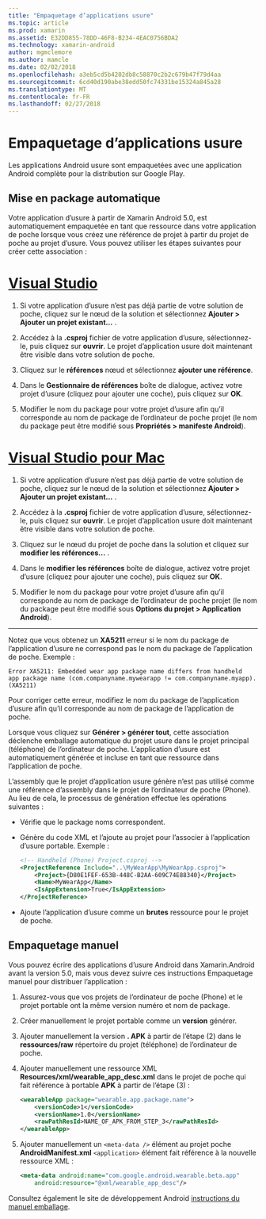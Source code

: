 ```yaml
---
title: "Empaquetage d’applications usure"
ms.topic: article
ms.prod: xamarin
ms.assetid: E32DD855-78DD-46F8-B234-4EAC0756BDA2
ms.technology: xamarin-android
author: mgmclemore
ms.author: mamcle
ms.date: 02/02/2018
ms.openlocfilehash: a3eb5cd5b4202db8c58870c2b2c679b47f79d4aa
ms.sourcegitcommit: 6cd40d190abe38edd50fc74331be15324a845a28
ms.translationtype: MT
ms.contentlocale: fr-FR
ms.lasthandoff: 02/27/2018
---
```

# <a name="packaging-wear-apps"></a>Empaquetage d’applications usure

Les applications Android usure sont empaquetées avec une application Android complète pour la distribution sur Google Play. 

## <a name="automatic-packaging"></a>Mise en package automatique

Votre application d’usure à partir de Xamarin Android 5.0, est automatiquement empaquetée en tant que ressource dans votre application de poche lorsque vous créez une référence de projet à partir du projet de poche au projet d’usure. Vous pouvez utiliser les étapes suivantes pour créer cette association : 

# <a name="visual-studiotabvswin"></a>[Visual Studio](#tab/vswin)

1. Si votre application d’usure n’est pas déjà partie de votre solution de poche, cliquez sur le nœud de la solution et sélectionnez **Ajouter > Ajouter un projet existant...** .

2. Accédez à la **.csproj** fichier de votre application d’usure, sélectionnez-le, puis cliquez sur **ouvrir**. Le projet d’application usure doit maintenant être visible dans votre solution de poche.

3. Cliquez sur le **références** nœud et sélectionnez **ajouter une référence**.

4. Dans le **Gestionnaire de références** boîte de dialogue, activez votre projet d’usure (cliquez pour ajouter une coche), puis cliquez sur **OK**.

5. Modifier le nom du package pour votre projet d’usure afin qu’il corresponde au nom de package de l’ordinateur de poche projet (le nom du package peut être modifié sous **Propriétés > manifeste Android**).

# <a name="visual-studio-for-mactabvsmac"></a>[Visual Studio pour Mac](#tab/vsmac)

1. Si votre application d’usure n’est pas déjà partie de votre solution de poche, cliquez sur le nœud de la solution et sélectionnez **Ajouter > Ajouter un projet existant...** .

2. Accédez à la **.csproj** fichier de votre application d’usure, sélectionnez-le, puis cliquez sur **ouvrir**. Le projet d’application usure doit maintenant être visible dans votre solution de poche.

3. Cliquez sur le nœud du projet de poche dans la solution et cliquez sur **modifier les références...** .

4. Dans le **modifier les références** boîte de dialogue, activez votre projet d’usure (cliquez pour ajouter une coche), puis cliquez sur **OK**.

5. Modifier le nom du package pour votre projet d’usure afin qu’il corresponde au nom de package de l’ordinateur de poche projet (le nom du package peut être modifié sous **Options du projet > Application Android**).

-----


Notez que vous obtenez un **XA5211** erreur si le nom du package de l’application d’usure ne correspond pas le nom du package de l’application de poche. Exemple :

```shell
Error XA5211: Embedded wear app package name differs from handheld 
app package name (com.companyname.mywearapp != com.companyname.myapp). (XA5211)
```

Pour corriger cette erreur, modifiez le nom du package de l’application d’usure afin qu’il corresponde au nom de package de l’application de poche.

Lorsque vous cliquez sur **Générer > générer tout**, cette association déclenche emballage automatique du projet usure dans le projet principal (téléphone) de l’ordinateur de poche. L’application d’usure est automatiquement générée et incluse en tant que ressource dans l’application de poche.

L’assembly que le projet d’application usure génère n’est pas utilisé comme une référence d’assembly dans le projet de l’ordinateur de poche (Phone). Au lieu de cela, le processus de génération effectue les opérations suivantes :

-   Vérifie que le package noms correspondent. 

-   Génère du code XML et l’ajoute au projet pour l’associer à l’application d’usure portable. Exemple : 

    ```xml
    <!-- Handheld (Phone) Project.csproj -->
    <ProjectReference Include="..\MyWearApp\MyWearApp.csproj">
        <Project>{D80E1FEF-653B-448C-B2AA-609C74E88340}</Project>
        <Name>MyWearApp</Name>
        <IsAppExtension>True</IsAppExtension>
    </ProjectReference>
    ```

-   Ajoute l’application d’usure comme un **brutes** ressource pour le projet de poche. 


## <a name="manual-packaging"></a>Empaquetage manuel

Vous pouvez écrire des applications d’usure Android dans Xamarin.Android avant la version 5.0, mais vous devez suivre ces instructions Empaquetage manuel pour distribuer l’application : 

1. Assurez-vous que vos projets de l’ordinateur de poche (Phone) et le projet portable ont la même version numéro et nom de package.

2. Créer manuellement le projet portable comme un **version** générer.

3. Ajouter manuellement la version **. APK** à partir de l’étape (2) dans le **ressources/raw** répertoire du projet (téléphone) de l’ordinateur de poche.

4. Ajouter manuellement une ressource XML **Resources/xml/wearable_app_desc.xml** dans le projet de poche qui fait référence à portable **APK** à partir de l’étape (3) :

    ```xml
    <wearableApp package="wearable.app.package.name">
        <versionCode>1</versionCode>
        <versionName>1.0</versionName>
        <rawPathResId>NAME_OF_APK_FROM_STEP_3</rawPathResId>
    </wearableApp>
    ```

5. Ajouter manuellement un `<meta-data />` élément au projet poche **AndroidManifest.xml** `<application>` élément fait référence à la nouvelle ressource XML :

    ```xml
    <meta-data android:name="com.google.android.wearable.beta.app"
        android:resource="@xml/wearable_app_desc"/>
    ```

Consultez également le site de développement Android [instructions du manuel emballage](https://developer.android.com/training/wearables/apps/packaging.html#PackageManually).

